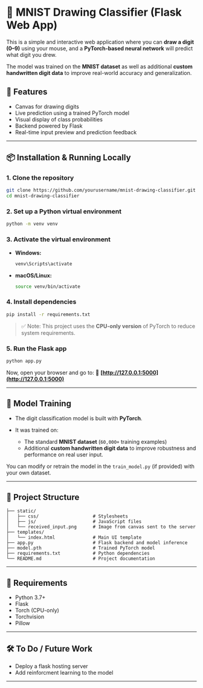 # 🧠 MNIST Drawing Classifier (Flask Web App)

This is a simple and interactive web application where you can **draw a digit (0–9)** using your mouse, and a **PyTorch-based neural network** will predict what digit you drew.

The model was trained on the **MNIST dataset** as well as additional **custom handwritten digit data** to improve real-world accuracy and generalization.

## 🚀 Features

- Canvas for drawing digits
- Live prediction using a trained PyTorch model
- Visual display of class probabilities
- Backend powered by Flask
- Real-time input preview and prediction feedback

---

## 📦 Installation & Running Locally

### 1. Clone the repository

```bash
git clone https://github.com/yourusername/mnist-drawing-classifier.git
cd mnist-drawing-classifier
````

### 2. Set up a Python virtual environment

```bash
python -m venv venv
```

### 3. Activate the virtual environment

* **Windows:**

  ```bash
  venv\Scripts\activate
  ```

* **macOS/Linux:**

  ```bash
  source venv/bin/activate
  ```

### 4. Install dependencies

```bash
pip install -r requirements.txt
```

> ✅ Note: This project uses the **CPU-only version** of PyTorch to reduce system requirements.

### 5. Run the Flask app

```bash
python app.py
```

Now, open your browser and go to:
📍 **[http://127.0.0.1:5000](http://127.0.0.1:5000)**

---

## 🧠 Model Training

* The digit classification model is built with **PyTorch**.
* It was trained on:

  * The standard **MNIST dataset** (`60,000+` training examples)
  * Additional **custom handwritten digit data** to improve robustness and performance on real user input.

You can modify or retrain the model in the `train_model.py` (if provided) with your own dataset.

---

## 📁 Project Structure

```
├── static/
│   ├── css/                    # Stylesheets
│   ├── js/                     # JavaScript files
│   └── received_input.png      # Image from canvas sent to the server
├── templates/
│   └── index.html              # Main UI template
├── app.py                      # Flask backend and model inference
├── model.pth                   # Trained PyTorch model
├── requirements.txt            # Python dependencies
└── README.md                   # Project documentation
```

---

## 📌 Requirements

* Python 3.7+
* Flask
* Torch (CPU-only)
* Torchvision
* Pillow

---

## 🛠️ To Do / Future Work

* Deploy a flask hosting server
* Add reinforcment learning to the model

---